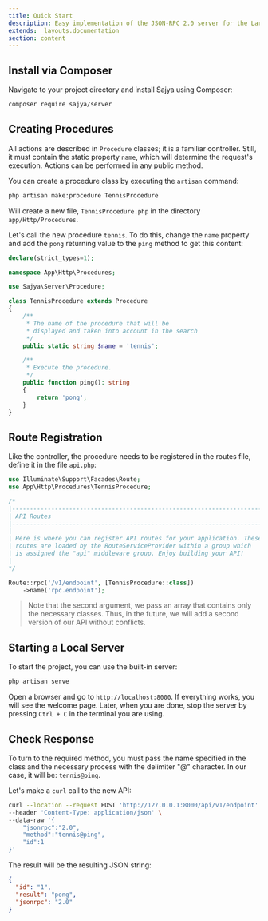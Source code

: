 ```yaml
---
title: Quick Start
description: Easy implementation of the JSON-RPC 2.0 server for the Laravel framework.
extends: _layouts.documentation
section: content
---
```



## Install via Composer

Navigate to your project directory and install Sajya using Composer:

```bash
composer require sajya/server
```


## Creating Procedures

All actions are described in `Procedure` classes; it is a familiar controller. Still, it must contain the static property `name`, which will determine the request's execution. Actions can be performed in any public method.

You can create a procedure class by executing the `artisan` command:

```bash
php artisan make:procedure TennisProcedure
```

Will create a new file, `TennisProcedure.php` in the directory `app/Http/Procedures`.

Let's call the new procedure `tennis`. To do this, change the `name` property and add the `pong` returning value to the `ping` method to get this content:


```php
declare(strict_types=1);

namespace App\Http\Procedures;

use Sajya\Server\Procedure;

class TennisProcedure extends Procedure
{
    /**
     * The name of the procedure that will be
     * displayed and taken into account in the search
     */
    public static string $name = 'tennis';

    /**
     * Execute the procedure.
     */
    public function ping(): string
    {
        return 'pong';
    }
}
```

## Route Registration

Like the controller, the procedure needs to be registered in the routes file, define it in the file `api.php`:

```php
use Illuminate\Support\Facades\Route;
use App\Http\Procedures\TennisProcedure;

/*
|--------------------------------------------------------------------------
| API Routes
|--------------------------------------------------------------------------
|
| Here is where you can register API routes for your application. These
| routes are loaded by the RouteServiceProvider within a group which
| is assigned the "api" middleware group. Enjoy building your API!
|
*/

Route::rpc('/v1/endpoint', [TennisProcedure::class])
    ->name('rpc.endpoint');
```

> Note that the second argument, we pass an array that contains only the necessary classes. Thus, in the future, we will add a second version of our API without conflicts.


## Starting a Local Server

To start the project, you can use the built-in server:
```bash
php artisan serve
```

Open a browser and go to `http://localhost:8000`. If everything works, you will see the welcome page. Later, when you are done, stop the server by pressing `Ctrl + C` in the terminal you are using.

## Check Response

To turn to the required method, you must pass the name specified in the class and the necessary process with the delimiter "@" character. In our case, it will be: `tennis@ping`.

Let's make a `curl` call to the new API:

```bash
curl --location --request POST 'http://127.0.0.1:8000/api/v1/endpoint' \
--header 'Content-Type: application/json' \
--data-raw '{
	"jsonrpc":"2.0",
	"method":"tennis@ping",
	"id":1
}'
```

The result will be the resulting JSON string:
```json
{
  "id": "1",
  "result": "pong",
  "jsonrpc": "2.0"
}
```
